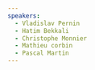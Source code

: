 ```yaml
---
speakers:
  - Vladislav Pernin
  - Hatim Bekkali
  - Christophe Monnier
  - Mathieu corbin
  - Pascal Martin
---
```

